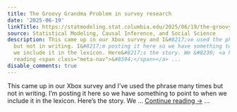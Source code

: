```yaml
---
title: The Groovy Grandma Problem in survey research
date: '2025-06-19'
linkTitle: https://statmodeling.stat.columbia.edu/2025/06/19/the-groovy-grandma-problem-in-survey-research/
source: Statistical Modeling, Causal Inference, and Social Science
description: This came up in our Xbox survey and I&#8217;ve used the phrase many times
  but not in writing. I&#8217;m posting it here so we have something to point to when
  we include it in the lexicon. Here&#8217;s the story. We &#8230; <a href="https://statmodeling.stat.columbia.edu/2025/06/19/the-groovy-grandma-problem-in-survey-research/">Continue
  reading <span class="meta-nav">&#8594;</span></a> ...
disable_comments: true
---
```

This came up in our Xbox survey and I&#8217;ve used the phrase many times but not in writing. I&#8217;m posting it here so we have something to point to when we include it in the lexicon. Here&#8217;s the story. We &#8230; <a href="https://statmodeling.stat.columbia.edu/2025/06/19/the-groovy-grandma-problem-in-survey-research/">Continue reading <span class="meta-nav">&#8594;</span></a> ...